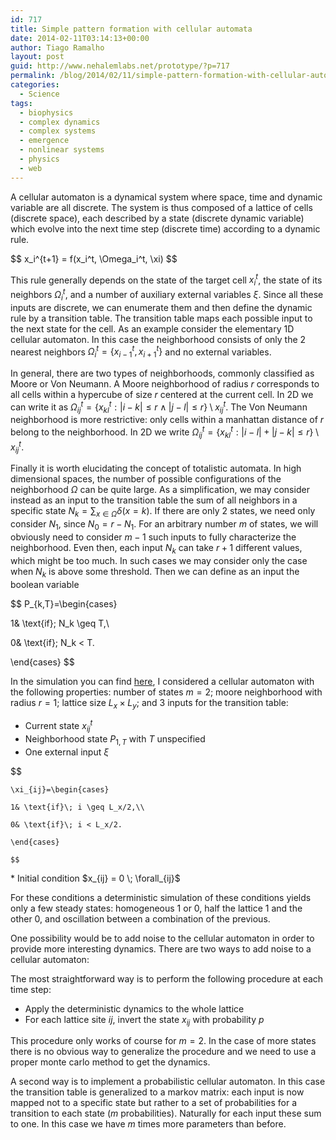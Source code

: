 ```yaml
---
id: 717
title: Simple pattern formation with cellular automata
date: 2014-02-11T03:14:13+00:00
author: Tiago Ramalho
layout: post
guid: http://www.nehalemlabs.net/prototype/?p=717
permalink: /blog/2014/02/11/simple-pattern-formation-with-cellular-automata/
categories:
  - Science
tags:
  - biophysics
  - complex dynamics
  - complex systems
  - emergence
  - nonlinear systems
  - physics
  - web
---
```

A cellular automaton is a dynamical system where space, time and dynamic variable are all discrete.
The system is thus composed of a lattice of cells (discrete space), each described by a state (discrete dynamic variable) which evolve into the next time step (discrete time) according to a dynamic rule.

<div>
$$
x_i^{t+1} = f(x_i^t, \Omega_i^t, \xi)
$$
</div>

This rule generally depends on the state of the target cell <span>$x_i^t$</span>, the state of its neighbors <span>$\Omega_i^t$</span>, and a number of auxiliary external variables <span>$\xi$</span>.
Since all these inputs are discrete, we can enumerate them and then define the dynamic rule by a transition table.
The transition table maps each possible input to the next state for the cell.
As an example consider the elementary 1D cellular automaton.
In this case the neighborhood consists of only the 2 nearest neighbors <span>$\Omega_i^t = \{x_{i-1}^t, x_{i+1}^t\}$</span> and no external variables.

In general, there are two types of neighborhoods, commonly classified as Moore or Von Neumann.
A Moore neighborhood of radius <span>$r$</span> corresponds to all cells within a hypercube of size <span>$r$</span> centered at the current cell.
In 2D we can write it as <span>$\Omega_{ij}^t = \{x^t_{kl}:|i-k|\leq r \wedge |j-l|\leq r\}\setminus x^t_{ij}$</span>.
The Von Neumann neighborhood is more restrictive: only cells within a manhattan distance of <span>$r$</span> belong to the neighborhood.
In 2D we write <span>$\Omega_{ij}^t = \{x^t_{kl}:|i-l|+|j-k| \leq r\}\setminus x^t_{ij}$</span>.

Finally it is worth elucidating the concept of totalistic automata.
In high dimensional spaces, the number of possible configurations of the neighborhood <span>$\Omega$</span> can be quite large.
As a simplification, we may consider instead as an input to the transition table the sum of all neighbors in a specific state <span>$N_k = \sum_{x \in \Omega}\delta(x = k)$</span>.
If there are only 2 states, we need only consider <span>$N_1$</span>, since <span>$N_0 = r - N_1$</span>.
For an arbitrary number <span>$m$</span> of states, we will obviously need to consider <span>$m-1$</span> such inputs to fully characterize the neighborhood.
Even then, each input <span>$N_k$</span> can take <span>$r+1$</span> different values, which might be too much.
In such cases we may consider only the case when <span>$N_k$</span> is above some threshold.
Then we can define as an input the boolean variable

<div>
$$
P_{k,T}=\begin{cases}

1& \text{if}\; N_k \geq T,\\

0& \text{if}\; N_k < T.

\end{cases}
$$
</div>

In the simulation you can find [here](/projects/discretemorpho/zo1d.html), I considered a cellular automaton with the following properties: number of states <span>$m=2$</span>; moore neighborhood with radius <span>$r=1$</span>; lattice size <span>$L_x \times L_y$</span>; and 3 inputs for the transition table:

  * Current state <span>$x_{ij}^t$</span>
  * Neighborhood state <span>$P_{1,T}$</span> with <span>$T$</span> unspecified
  * One external input <span>$\xi$</span>

  <div>
  $$

    \xi_{ij}=\begin{cases}

    1& \text{if}\; i \geq L_x/2,\\

    0& \text{if}\; i < L_x/2.

    \end{cases}

    $$
  </div>
  * Initial condition <span>$x_{ij} = 0 \; \forall_{ij}$</span>

For these conditions a deterministic simulation of these conditions yields only a few steady states: homogeneous 1 or 0, half the lattice 1 and the other 0, and oscillation between a combination of the previous.

One possibility would be to add noise to the cellular automaton in order to provide more interesting dynamics.
There are two ways to add noise to a cellular automaton:

The most straightforward way is to perform the following procedure at each time step:

  * Apply the deterministic dynamics to the whole lattice
  * For each lattice site <span>$ij$</span>, invert the state <span>$x_{ij}$</span> with probability <span>$p$</span>

This procedure only works of course for <span>$m=2$</span>.
In the case of more states there is no obvious way to generalize the procedure and we need to use a proper monte carlo method to get the dynamics.

A second way is to implement a probabilistic cellular automaton.
In this case the transition table is generalized to a markov matrix: each input is now mapped not to a specific state but rather to a set of probabilities for a transition to each state (<span>$m$</span> probabilities).
Naturally for each input these sum to one.
In this case we have <span>$m$</span> times more parameters than before.
